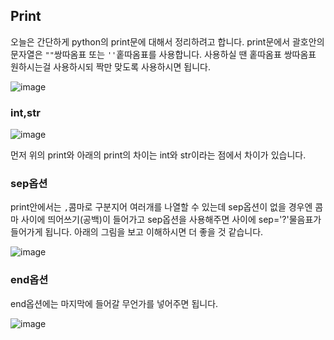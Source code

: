 ## Print

오늘은 간단하게 python의 print문에 대해서 정리하려고 합니다. print문에서 괄호안의 문자열은 `""`쌍따옴표 또는 `''`홑따옴표를 사용합니다. 사용하실 땐 홑따옴표 쌍따옴표 원하시는걸 사용하시되 짝만 맞도록 사용하시면 됩니다.

![image](https://user-images.githubusercontent.com/53684676/86130424-180b5e80-bb1f-11ea-9d29-2ed216acc068.png)

### int,str

![image](https://user-images.githubusercontent.com/53684676/86130018-83086580-bb1e-11ea-93d9-8f76cc138607.png)

먼저 위의 print와 아래의 print의 차이는 int와 str이라는 점에서 차이가 있습니다.

### sep옵션

print안에서는 `,`콤마로 구분지어 여러개를 나열할 수 있는데 sep옵션이 없을 경우엔 콤마 사이에 띄어쓰기(공백)이 들어가고 sep옵션을 사용해주면 사이에 sep='?'물음표가 들어가게 됩니다. 아래의 그림을 보고 이해하시면 더 좋을 것 같습니다. 

![image](https://user-images.githubusercontent.com/53684676/86130112-afbc7d00-bb1e-11ea-865a-83cba6dab526.png)

### end옵션

end옵션에는 마지막에 들어갈 무언가를 넣어주면 됩니다.

![image](https://user-images.githubusercontent.com/53684676/86130062-93b8db80-bb1e-11ea-98a4-5635425fd0d6.png)